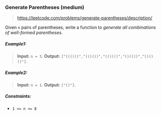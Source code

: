 ### Generate Parentheses (medium)

> https://leetcode.com/problems/generate-parentheses/description/

Given `n` pairs of parentheses, write a function to _generate all combinations of well-formed parentheses_.

##### Example1:

> **Input:** `n = 3`.
> **Output:** `["((()))","(()())","(())()","()(())","()()()"]`.

##### Example2:

> **Input:** `n = 1`.
> **Output:** `["()"]`.

##### Constraints:

- `1 <= n <= 8`
